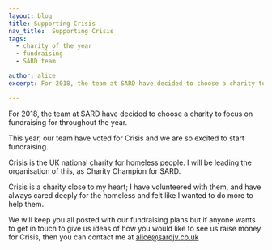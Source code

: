 ```yaml
---
layout: blog
title: Supporting Crisis
nav_title:  Supporting Crisis
tags:
  - charity of the year
  - fundraising
  - SARD team

author: alice
excerpt: For 2018, the team at SARD have decided to choose a charity to focus on fundraising for throughout the year.

---
```


For 2018, the team at SARD have decided to choose a charity to focus on fundraising for throughout the year.

This year, our team have voted for Crisis and we are so excited to start fundraising. 

Crisis is the UK national charity for homeless people. I will be leading the organisation of this, as Charity Champion for SARD.

Crisis is a charity close to my heart; I have volunteered with them, and have always cared deeply for the homeless and felt like I wanted to do more to help them.

We will keep you all posted with our fundraising plans but if anyone wants to get in touch to give us ideas of how you would like to see us raise money for Crisis, then you can contact
me at <a href="mailto:alice@sardjv.co.uk">alice@sardjv.co.uk</a>
